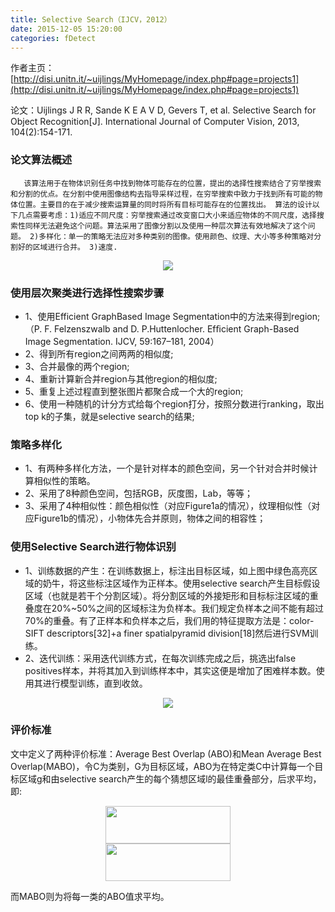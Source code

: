 ```yaml
---
title: Selective Search（IJCV，2012）
date: 2015-12-05 15:20:00
categories: fDetect
---
```


<script type="text/javascript" src="http://cdn.mathjax.org/mathjax/latest/MathJax.js?config=default"></script>

作者主页：[http://disi.unitn.it/~uijlings/MyHomepage/index.php#page=projects1](http://disi.unitn.it/~uijlings/MyHomepage/index.php#page=projects1)

论文：Uijlings J R R, Sande K E A V D, Gevers T, et al. Selective Search for Object Recognition[J]. International Journal of Computer Vision, 2013, 104(2):154-171.


### 论文算法概述

       该算法用于在物体识别任务中找到物体可能存在的位置，提出的选择性搜索结合了穷举搜索和分割的优点。在分割中使用图像结构去指导采样过程，在穷举搜索中致力于找到所有可能的物体位置。主要目的在于减少搜索运算量的同时将所有目标可能存在的位置找出。 算法的设计以下几点需要考虑：1)适应不同尺度：穷举搜索通过改变窗口大小来适应物体的不同尺度，选择搜索性同样无法避免这个问题。算法采用了图像分割以及使用一种层次算法有效地解决了这个问题。 2)多样化：单一的策略无法应对多种类别的图像。使用颜色、纹理、大小等多种策略对分割好的区域进行合并。 3)速度.

<center><img src="{{ site.baseurl }}/images/pdDetect/ss1.jpg"></center>

### 使用层次聚类进行选择性搜索步骤

* 1、使用Efficient GraphBased Image Segmentation中的方法来得到region; （P. F. Felzenszwalb and D. P.Huttenlocher. Efﬁcient Graph-Based Image Segmentation. IJCV, 59:167–181, 2004）
* 2、得到所有region之间两两的相似度;
* 3、合并最像的两个region;
* 4、重新计算新合并region与其他region的相似度;
* 5、重复上述过程直到整张图片都聚合成一个大的region;
* 6、使用一种随机的计分方式给每个region打分，按照分数进行ranking，取出top k的子集，就是selective search的结果;

### 策略多样化

* 1、有两种多样化方法，一个是针对样本的颜色空间，另一个针对合并时候计算相似性的策略。
* 2、采用了8种颜色空间，包括RGB，灰度图，Lab，等等；
* 3、采用了4种相似性：颜色相似性（对应Figure1a的情况），纹理相似性（对应Figure1b的情况），小物体先合并原则，物体之间的相容性；

### 使用Selective Search进行物体识别

* 1、训练数据的产生：在训练数据上，标注出目标区域，如上图中绿色高亮区域的奶牛，将这些标注区域作为正样本。使用selective search产生目标假设区域（也就是若干个分割区域）。将分割区域的外接矩形和目标标注区域的重叠度在20%~50%之间的区域标注为负样本。我们规定负样本之间不能有超过70%的重叠。有了正样本和负样本之后，我们用的特征提取方法是：color-SIFT descriptors[32]+a finer spatialpyramid division[18]然后进行SVM训练。
* 2、迭代训练：采用迭代训练方式，在每次训练完成之后，挑选出false positives样本，并将其加入到训练样本中，其实这便是增加了困难样本数。使用其进行模型训练，直到收敛。

<center><img src="{{ site.baseurl }}/images/pdDetect/ss2.jpg"></center>

### 评价标准

   文中定义了两种评价标准：Average Best Overlap (ABO)和Mean Average Best Overlap(MABO)，令C为类别，G为目标区域，ABO为在特定类C中计算每一个目标区域g和由selective search产生的每个猜想区域l的最佳重叠部分，后求平均，即:


<center> <img src="{{ site.baseurl }}/images/pdDetect/ss3.jpg" width="200" height="60"> </center>

<center> <img src="{{ site.baseurl }}/images/pdDetect/ss4.jpg" width="200" height="60"> </center>


而MABO则为将每一类的ABO值求平均。
